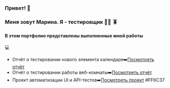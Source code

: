 ### Привет! :wave:
### Меня зовут Марина. Я - тестировщик :female_detective: :cockroach:
#### В этом портфолио представлены выполненные мной работы
:computer:
- Отчёт о тестировании нового элемента календаря:arrow_right:[Посмотреть отчёт](https://docs.google.com/document/d/1h2A4N-eqHofevCjlsruygdD_QIRWbeGuUl1_9-pxxH8/edit?usp=sharing)
- Отчёт о тестировании работы веб-комнаты:arrow_right:[Посмотреть отчёт](https://docs.google.com/document/d/1Eqo9IdOcAS54OtnKDL2Pyz17LJhcX4UBC-279Qiezxk/edit?usp=sharing)
- Проект автоматизации UI и API-тестов:arrow_right:[Посмотреть проект](https://github.com/MarinaAlPu/trello_boards_cards_ui_api.git)
#FF6C37
